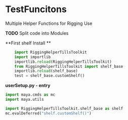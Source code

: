 # TestFuncitons
 Multiple Helper Functions for Rigging Use



**TODO**
    Split code into Modules


**First shelf Install **

```python
    import RiggingHelperTillsToolkit
    import importlib
    importlib.reload(RiggingHelperTillsToolkit)
    from RiggingHelperTillsToolkit import shelf_base
    importlib.reload(shelf_base)
    test = shelf_base.customShelf()
```


**userSetup.py - entry**

```python
import maya.cmds as mc
import maya.utils

import RiggingHelperTillsToolkit.shelf_base as shelf
mc.evalDeferred("shelf.customShelf()")
```
